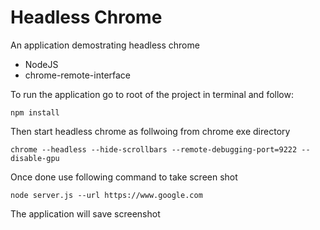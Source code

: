 
# Headless Chrome

An application demostrating headless chrome

 - NodeJS
 - chrome-remote-interface
 
To run the application go to root of the project in terminal and follow:

    npm install
Then start headless chrome as follwoing from chrome exe directory

    chrome --headless --hide-scrollbars --remote-debugging-port=9222 --disable-gpu
Once done use following command to take screen shot

    node server.js --url https://www.google.com
The application will save screenshot